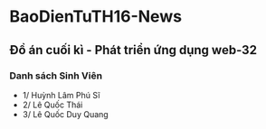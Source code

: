 # BaoDienTuTH16-News
## Đồ án cuối kì - Phát triển ứng dụng web-32

### Danh sách Sinh Viên
* 1/ Huỳnh Lâm Phú Sĩ
* 2/ Lê Quốc Thái
* 3/ Lê Quốc Duy Quang